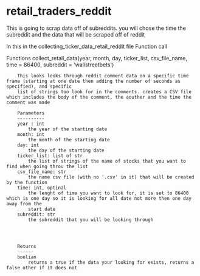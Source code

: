 # retail_traders_reddit
This is going to scrap data off of subreddits. you will chose the time the subreddit and the data that will be scraped off of reddit 


In this in the collecting_ticker_data_retail_reddit file Function call

Functions
collect_retail_data(year, month, day, ticker_list, csv_file_name, time = 86400, subreddit = 'wallstreetbets')

        This looks looks through reddit comment data on a specific time frame (starting at one date then adding the number of seconds as specified), and specific 
        list of strings too look for in the comments. creates a CSV file which includes the body of the comment, the aouther and the time the comment was made

        Parameters
        ----------
        year : int
            the year of the starting date
        month: int
            the month of the starting date
        day: int
            the day of the starting date
        ticker_list: list of str
            the list of strings of the name of stocks that you want to find when going throu the list
        csv_file_name: str
            the name csv file (with no '.csv' in it) that will be created by the function
        time: int, optinal
            the lenght of time you want to look for, it is set to 86400 which is one day so it is looking for all date not more then one day away from the
            start date
        subreddit: str
            the subreddit that you will be looking through




        Returns
        ------
        boolian
            returns a true if the data your looking for exists, returns a false other if it does not